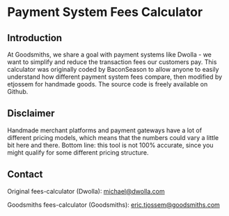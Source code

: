 # Payment System Fees Calculator

## Introduction
At Goodsmiths, we share a goal with payment systems like Dwolla - we want to simplify and reduce the transaction fees our customers pay. This calculator was originally coded by BaconSeason to allow anyone to easily understand how different payment system fees compare, then modified by etjossem for handmade goods. The source code is freely available on Github.

## Disclaimer
Handmade merchant platforms and payment gateways have a lot of different pricing models, which means that the numbers could vary a little bit here and there. Bottom line: this tool is not 100% accurate, since you might qualify for some different pricing structure.

## Contact

Original fees-calculator (Dwolla): michael@dwolla.com

Goodsmiths fees-calculator (Goodsmiths): eric.tjossem@goodsmiths.com
